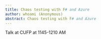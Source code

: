 ```yaml
---
title: Chaos testing with F# and Azure
author: whoami (Anonymous)
abstract: Chaos testing with F# and Azure
---
```


Talk at CUFP at 1145-1210 AM
